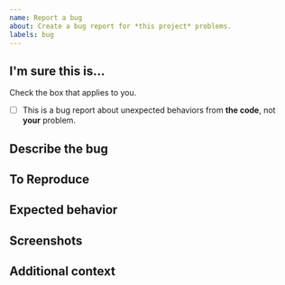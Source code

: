 ```yaml
---
name: Report a bug
about: Create a bug report for *this project* problems.
labels: bug
---
```


## I'm sure this is...
Check the box that applies to you.
- [ ] This is a bug report about unexpected behaviors from **the code**, not **your** problem.

## Describe the bug
<!-- A clear and concise description of what the bug is. -->

## To Reproduce
<!--
Steps to reproduce the behavior:
1. Go to '...'
2. Click on '....'
3. Scroll down to '....'
4. See error
-->

## Expected behavior
<!-- A clear and concise description of what you expected to happen. -->

## Screenshots
<!-- If applicable, add screenshots to help explain the bug. -->

## Additional context
<!-- Add any other context about the bug here. -->